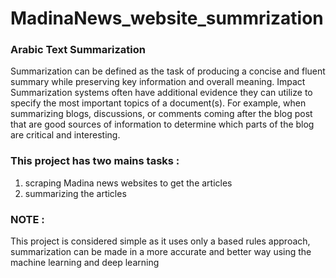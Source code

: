 # MadinaNews_website_summrization
### Arabic Text Summarization 
Summarization can be defined as the task of producing a concise and fluent summary while preserving key information and overall meaning. Impact Summarization systems often have additional evidence they can utilize to specify the most important topics of a document(s). For example, when summarizing blogs, discussions, or comments coming after the blog post that are good sources of information to determine which parts of the blog are critical and interesting.  

### This project has two mains tasks :
1. scraping Madina news websites to get the articles
2. summarizing the articles  

### NOTE : 
This project is considered simple as it uses only a based rules approach, summarization can be made in a more accurate and better way using the machine learning  and deep learning
